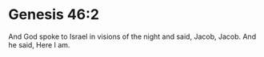 # Genesis 46:2

And God spoke to Israel in visions of the night and said, Jacob, Jacob. And he said, Here I am.
